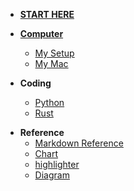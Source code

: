 * [**START HERE**](/)

* [**Computer**](computer/README.md)
  * [My Setup](computer/setup.md)
  * [My Mac]()

* **Coding**
  * [Python]()
  * [Rust](coding/rust/README.md)

- **Reference**
  - [Markdown Reference](extra/reference.md)
  - [Chart](extra/chart.md)
  - [highlighter](extra/language_highlight.md)
  - [Diagram](extra/diagram.md)